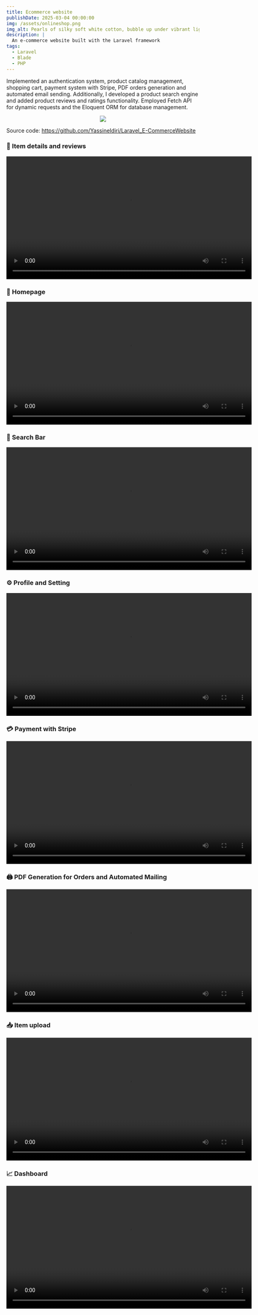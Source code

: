```yaml
---
title: Ecommerce website
publishDate: 2025-03-04 00:00:00
img: /assets/onlineshop.png
img_alt: Pearls of silky soft white cotton, bubble up under vibrant lighting
description: |
  An e-commerce website built with the Laravel framework
tags:
  - Laravel
  - Blade
  - PHP
---
```


Implemented an authentication system, product catalog management, shopping cart, payment system with Stripe, PDF orders generation and automated email sending. Additionally, I developed a product search engine and added product reviews and ratings functionality. Employed Fetch API for dynamic requests and the Eloquent ORM for database management.

<p align="center">
<a href="https://skillicons.dev">
    <img src="https://skillicons.dev/icons?i=laravel,js,htmx" />
</a>
<p>

Source code: https://github.com/YassineIdiri/Laravel_E-CommerceWebsite


### 📄 Item details and reviews

<video controls width="640">
  <source src="https://github.com/YassineIdiri/Laravel_E-CommerceWebsite/assets/120946916/9f5d64b7-04ec-4ada-802b-51809bbf186d" type="video/mp4">
  Votre navigateur ne supporte pas la balise.
</video>


### 🛒 Homepage

<video controls width="640">
  <source src="https://github.com/YassineIdiri/Laravel_E-CommerceWebsite/assets/120946916/dc74ee31-75a5-4361-b684-5d8af8f00f71" type="video/mp4">
  Votre navigateur ne supporte pas la balise.
</video>

### 🔎 Search Bar

<video controls width="640">
  <source src="https://github.com/YassineIdiri/Laravel_E-CommerceWebsite/assets/120946916/b0da4df9-3e46-4d6d-a0a5-ddcd4b7600d4" type="video/mp4">
  Votre navigateur ne supporte pas la balise.
</video>

### ⚙️ Profile and Setting

<video controls width="640">
  <source src="https://github.com/YassineIdiri/Laravel_E-CommerceWebsite/assets/120946916/f513baab-8f29-4557-bd29-3d3ad705b460" type="video/mp4">
  Votre navigateur ne supporte pas la balise.
</video>

### 💳 Payment with Stripe

<video controls width="640">
  <source src="https://github.com/YassineIdiri/Laravel_E-CommerceWebsite/assets/120946916/14f5b3ae-1a5f-4914-89e5-923eb971f284" type="video/mp4">
  Votre navigateur ne supporte pas la balise.
</video>

### 🖨️ PDF Generation for Orders and Automated Mailing

<video controls width="640">
  <source src="https://github.com/YassineIdiri/Laravel_E-CommerceWebsite/assets/120946916/433578e1-45f3-45bb-ad52-3160ac149a78" type="video/mp4">
  Votre navigateur ne supporte pas la balise.
</video>

### 📥 Item upload 

<video controls width="640">
  <source src="https://github.com/YassineIdiri/Laravel_E-CommerceWebsite/assets/120946916/14155445-98ec-4a40-9ae2-1af02c604636" type="video/mp4">
  Votre navigateur ne supporte pas la balise.
</video>

### 📈 Dashboard

<video controls width="640">
  <source src="https://github.com/YassineIdiri/Laravel_E-CommerceWebsite/assets/120946916/ee0d889f-4721-4e4d-9992-2a8987c154dd" type="video/mp4">
  Votre navigateur ne supporte pas la balise.
</video>



